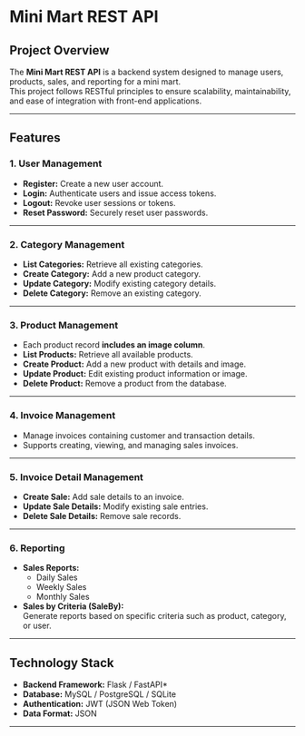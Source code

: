 # Mini Mart REST API

## Project Overview
The **Mini Mart REST API** is a backend system designed to manage users, products, sales, and reporting for a mini mart.  
This project follows RESTful principles to ensure scalability, maintainability, and ease of integration with front-end applications.

---

## Features

### 1. User Management
- **Register:** Create a new user account.  
- **Login:** Authenticate users and issue access tokens.  
- **Logout:** Revoke user sessions or tokens.  
- **Reset Password:** Securely reset user passwords.

---

### 2. Category Management
- **List Categories:** Retrieve all existing categories.  
- **Create Category:** Add a new product category.  
- **Update Category:** Modify existing category details.  
- **Delete Category:** Remove an existing category.

---

### 3. Product Management
- Each product record **includes an image column**.  
- **List Products:** Retrieve all available products.  
- **Create Product:** Add a new product with details and image.  
- **Update Product:** Edit existing product information or image.  
- **Delete Product:** Remove a product from the database.

---

### 4. Invoice Management
- Manage invoices containing customer and transaction details.  
- Supports creating, viewing, and managing sales invoices.

---

### 5. Invoice Detail Management
- **Create Sale:** Add sale details to an invoice.  
- **Update Sale Details:** Modify existing sale entries.  
- **Delete Sale Details:** Remove sale records.

---

### 6. Reporting
- **Sales Reports:**  
  - Daily Sales  
  - Weekly Sales  
  - Monthly Sales  
- **Sales by Criteria (SaleBy):**  
  Generate reports based on specific criteria such as product, category, or user.

---

## Technology Stack
- **Backend Framework:** Flask / FastAPI*  
- **Database:** MySQL / PostgreSQL / SQLite
- **Authentication:** JWT (JSON Web Token)  
- **Data Format:** JSON  

---
